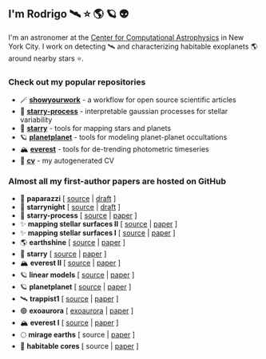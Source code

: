 ## I'm Rodrigo 🛰 ⭐️ 🌎 🪐 👽

I'm an astronomer at the [Center for Computational Astrophysics](https://www.simonsfoundation.org/flatiron/center-for-computational-astrophysics/) in New York City.
I work on detecting 🛰 and characterizing habitable exoplanets 🌎 around nearby stars ⭐️.

### Check out my popular repositories

- 🪄 **[showyourwork](https://github.com/rodluger/showyourwork)** - a workflow for open source scientific articles
- 🔔 **[starry-process](https://github.com/rodluger/starry_process)** - interpretable gaussian processes for stellar variability
- 🌟 **[starry](https://github.com/rodluger/starry)** - tools for mapping stars and planets
- 🪐 **[planetplanet](https://github.com/rodluger/planetplanet)** - tools for modeling planet-planet occultations
- 🏔 **[everest](https://github.com/rodluger/everest)** - tools for de-trending photometric timeseries
- 📃 **[cv](https://github.com/rodluger/cv)** - my autogenerated CV


### Almost all my first-author papers are hosted on GitHub

- 📸 **paparazzi** [ [source](https://github.com/rodluger/paparazzi) | [draft](https://github.com/rodluger/paparazzi/raw/master-pdf/tex/ms.pdf) ]
- 🌙 **starrynight** [ [source](https://github.com/rodluger/starrynight) | [draft](https://github.com/rodluger/starrynight/raw/master-pdf/tex/ms.pdf) ]
- 🔔 **starry-process** [ [source](https://github.com/rodluger/starry_process) | [paper](https://ui.adsabs.harvard.edu/abs/2021arXiv210201774L/abstract) ]
- ✨ **mapping stellar surfaces II** [ [source](https://github.com/rodluger/mapping_stellar_surfaces/tree/master/paper2) | [paper](https://ui.adsabs.harvard.edu/abs/2021arXiv210201697L/abstract) ]
- ✨ **mapping stellar surfaces I** [ [source](https://github.com/rodluger/mapping_stellar_surfaces/tree/master/paper1) | [paper](https://ui.adsabs.harvard.edu/abs/2021arXiv210200007L/abstract) ]
- 🌎 **earthshine** [ [source](https://github.com/rodluger/earthshine) | [paper](https://ui.adsabs.harvard.edu/abs/2019arXiv190312182L/abstract) ]
- 🌟 **starry** [ [source](https://github.com/rodluger/starry/tree/v0.3.0) | [paper](https://ui.adsabs.harvard.edu/abs/2019AJ....157...64L/abstract) ]
- 🏔 **everest II** [ [source](https://github.com/rodluger/everest_paper) | [paper](https://ui.adsabs.harvard.edu/abs/2018AJ....156...99L/abstract) ]
- 🪐 **linear models** [ [source](https://github.com/dfm/linear-models) | [paper](https://ui.adsabs.harvard.edu/abs/2017RNAAS...1....7L/abstract) ]
- 🪐 **planetplanet** [ [source](https://github.com/rodluger/planetplanet) | [paper](https://ui.adsabs.harvard.edu/abs/2017ApJ...851...94L/abstract) ]
- 🛰 **trappist1** [ [source](https://github.com/rodluger/trappist1) | [paper](https://ui.adsabs.harvard.edu/abs/2017NatAs...1E.129L/abstract) ]
- 🟢 **exoaurora** [ [exoaurora](https://github.com/rodluger/exoaurora) | [paper](https://ui.adsabs.harvard.edu/abs/2017ApJ...837...63L/abstract) ]
- 🏔 **everest I** [ [source](https://github.com/everest/tree/1.0.5) | [paper](https://ui.adsabs.harvard.edu/abs/2016AJ....152..100L/abstract) ]
- 🌕 **mirage earths** [ source | [paper](https://ui.adsabs.harvard.edu/abs/2015AsBio..15..119L/abstract) ]
- 🔵 **habitable cores** [ source | [paper](https://ui.adsabs.harvard.edu/abs/2015AsBio..15...57L/abstract) ]

